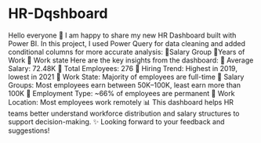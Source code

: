 # HR-Dqshboard
Hello everyone 👋
I am happy to share my new HR Dashboard built with Power BI.
In this project, I used Power Query for data cleaning and added conditional columns for more accurate analysis:
🔹Salary Group
🔹Years of Work
🔹 Work state 
Here are the key insights from the dashboard:
🔹 Average Salary: 72.48K
🔹 Total Employees: 276
🔹 Hiring Trend: Highest in 2019, lowest in 2021
🔹 Work State: Majority of employees are full-time
🔹 Salary Groups: Most employees earn between 50K–100K, least earn more than 100K
🔹 Employment Type: ~66% of employees are permanent
🔹 Work Location: Most employees work remotely
📊 This dashboard helps HR teams better understand workforce distribution and salary structures to support decision-making.
✨ Looking forward to your feedback and suggestions!
